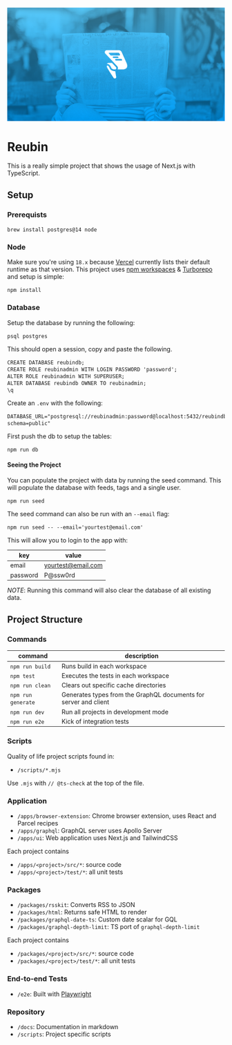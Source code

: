![Reubin Header](.github/reubin-og.png)

# Reubin

This is a really simple project that shows the usage of Next.js with TypeScript.

## Setup

### Prerequists

```
brew install postgres@14 node
```

### Node

Make sure you're using `18.x` because [Vercel](https://vercel.com/docs/runtimes#official-runtimes/node-js/node-js-version) currently lists their default runtime as that version. This project uses [npm workspaces](https://docs.npmjs.com/cli/v8/using-npm/workspaces) & [Turborepo](https://turborepo.org/) and setup is simple:

```
npm install
```

### Database

Setup the database by running the following:

```
psql postgres
```

This should open a session, copy and paste the following.

```
CREATE DATABASE reubindb;
CREATE ROLE reubinadmin WITH LOGIN PASSWORD 'password';
ALTER ROLE reubinadmin WITH SUPERUSER;
ALTER DATABASE reubindb OWNER TO reubinadmin;
\q
```

Create an `.env` with the following:

```
DATABASE_URL="postgresql://reubinadmin:password@localhost:5432/reubindb?schema=public"
```

First push the db to setup the tables:

```
npm run db
```

#### Seeing the Project

You can populate the project with data by running the seed command. This will populate the database with feeds, tags and a single user.

```
npm run seed
```

The seed command can also be run with an `--email` flag:

```
npm run seed -- --email='yourtest@email.com'
```

This will allow you to login to the app with:

| key      | value              |
| -------- | ------------------ |
| email    | yourtest@email.com |
| password | P@ssw0rd           |

_NOTE_: Running this command will also clear the database of all existing data.

## Project Structure

### Commands

| command            | description                                                      |
| ------------------ | ---------------------------------------------------------------- |
| `npm run build`    | Runs build in each workspace                                     |
| `npm test`         | Executes the tests in each workspace                             |
| `npm run clean`    | Clears out specific cache directories                            |
| `npm run generate` | Generates types from the GraphQL documents for server and client |
| `npm run dev`      | Run all projects in development mode                             |
| `npm run e2e`      | Kick of integration tests                                        |

### Scripts

Quality of life project scripts found in:

- `/scripts/*.mjs`

Use `.mjs` with `// @ts-check` at the top of the file.

### Application

- `/apps/browser-extension`: Chrome browser extension, uses React and Parcel recipes
- `/apps/graphql`: GraphQL server uses Apollo Server
- `/apps/ui`: Web application uses Next.js and TailwindCSS

Each project contains

- `/apps/<project>/src/*`: source code
- `/apps/<project>/test/*`: all unit tests

### Packages

- `/packages/rsskit`: Converts RSS to JSON
- `/packages/html`: Returns safe HTML to render
- `/packages/graphql-date-ts`: Custom date scalar for GQL
- `/packages/graphql-depth-limit`: TS port of `graphql-depth-limit`

Each project contains

- `/packages/<project>/src/*`: source code
- `/packages/<project>/test/*`: all unit tests

### End-to-end Tests

- `/e2e`: Built with [Playwright](https://playwright.dev/)

### Repository

- `/docs`: Documentation in markdown
- `/scripts`: Project specific scripts
